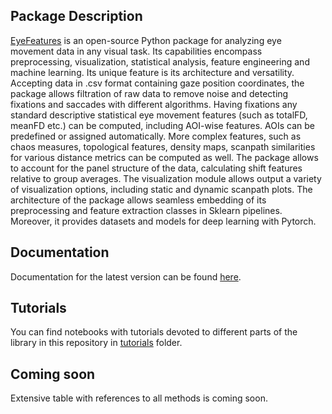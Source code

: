 ## Package Description

[EyeFeatures](https://github.com/hse-scila/EyeFeatures) is an open-source Python package for analyzing eye movement
data in any visual task. Its capabilities encompass preprocessing, visualization,
statistical analysis, feature engineering and machine learning. Its unique feature
is its architecture and versatility. Accepting data in .csv format containing gaze
position coordinates, the package allows filtration of raw data to remove noise and
detecting fixations and saccades with different algorithms. Having fixations any
standard descriptive statistical eye movement features (such as totalFD, meanFD etc.)
can be computed, including AOI-wise features. AOIs can be predefined or assigned
automatically. More complex features, such as chaos measures, topological features,
density maps, scanpath similarities for various distance metrics can be computed as well.
The package allows to account for the panel structure of the data, calculating shift
features relative to group averages. The visualization module allows output a variety
of visualization options, including static and dynamic scanpath plots. The architecture of
the package allows seamless embedding of its
preprocessing and feature extraction classes in Sklearn pipelines. Moreover, it provides
datasets and models for deep learning with Pytorch.

## Documentation

Documentation for the latest version can be found [here](https://eyefeatures-docs.readthedocs.io/en/latest/).

## Tutorials

You can find notebooks with tutorials devoted to different parts of the library in this repository
in [tutorials](https://github.com/hse-scila/EyeFeatures/tree/main/tutorials) folder.

## Coming soon

Extensive table with references to all methods is coming soon.
